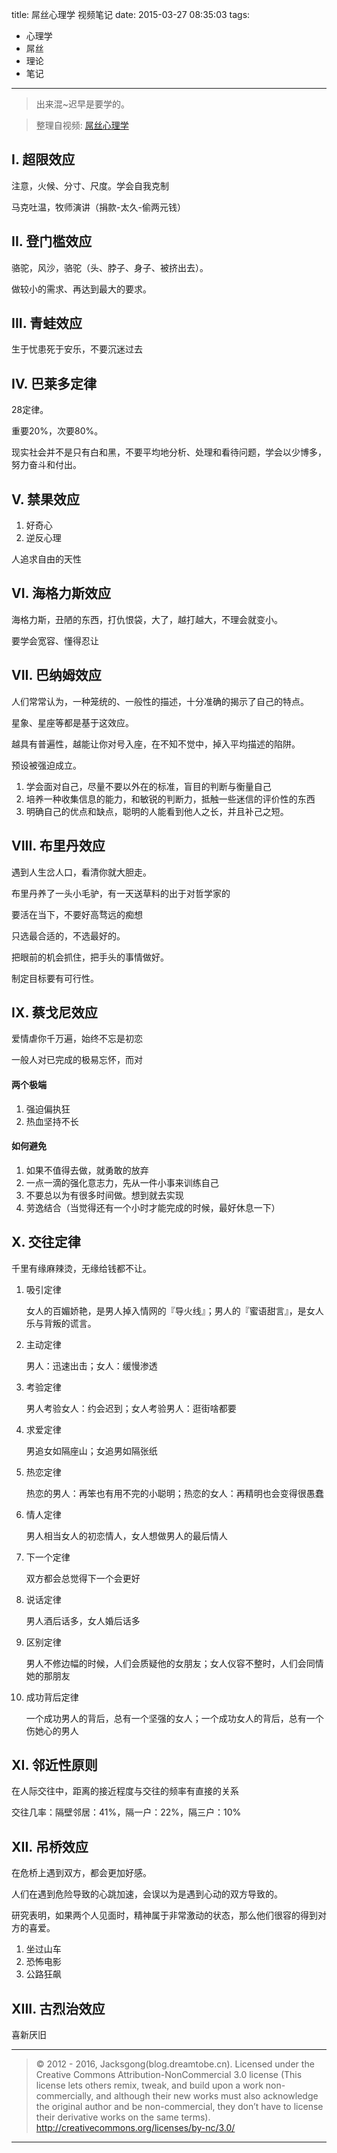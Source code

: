 title: 屌丝心理学 视频笔记
date: 2015-03-27 08:35:03
tags:
- 心理学
- 屌丝
- 理论
- 笔记

---

>出来混~迟早是要学的。

> 整理自视频: [屌丝心理学](http://i.youku.com/u/UMTQzOTMzOTY5Mg==)

## I. 超限效应

注意，火候、分寸、尺度。学会自我克制

马克吐温，牧师演讲（捐款-太久-偷两元钱）

<!--more-->

## II. 登门槛效应

骆驼，风沙，骆驼（头、脖子、身子、被挤出去）。

做较小的需求、再达到最大的要求。


## III. 青蛙效应

生于忧患死于安乐，不要沉迷过去

## IV. 巴莱多定律

28定律。

重要20%，次要80%。

现实社会并不是只有白和黑，不要平均地分析、处理和看待问题，学会以少博多，努力奋斗和付出。

## V. 禁果效应

1. 好奇心
2. 逆反心理

人追求自由的天性

## VI. 海格力斯效应

海格力斯，丑陋的东西，打仇恨袋，大了，越打越大，不理会就变小。

要学会宽容、懂得忍让

## VII. 巴纳姆效应

人们常常认为，一种笼统的、一般性的描述，十分准确的揭示了自己的特点。

星象、星座等都是基于这效应。

越具有普遍性，越能让你对号入座，在不知不觉中，掉入平均描述的陷阱。

预设被强迫成立。

1. 学会面对自己，尽量不要以外在的标准，盲目的判断与衡量自己
2. 培养一种收集信息的能力，和敏锐的判断力，抵触一些迷信的评价性的东西
3. 明确自己的优点和缺点，聪明的人能看到他人之长，并且补己之短。



## VIII. 布里丹效应
遇到人生岔人口，看清你就大胆走。

布里丹养了一头小毛驴，有一天送草料的出于对哲学家的

要活在当下，不要好高骛远的痴想

只选最合适的，不选最好的。

把眼前的机会抓住，把手头的事情做好。

制定目标要有可行性。

## IX. 蔡戈尼效应

爱情虐你千万遍，始终不忘是初恋

一般人对已完成的极易忘怀，而对

#### 两个极端

1. 强迫偏执狂
2. 热血坚持不长

#### 如何避免

1. 如果不值得去做，就勇敢的放弃
2. 一点一滴的强化意志力，先从一件小事来训练自己
3. 不要总以为有很多时间做。想到就去实现
4. 劳逸结合（当觉得还有一个小时才能完成的时候，最好休息一下）

## X. 交往定律

千里有缘麻辣烫，无缘给钱都不让。

1. 吸引定律

	女人的百媚娇艳，是男人掉入情网的『导火线』；男人的『蜜语甜言』，是女人乐与背叛的谎言。

2. 主动定律

	男人：迅速出击；女人：缓慢渗透

3. 考验定律

	男人考验女人：约会迟到；女人考验男人：逛街啥都要

4. 求爱定律

	男追女如隔座山；女追男如隔张纸

5. 热恋定律

	热恋的男人：再笨也有用不完的小聪明；热恋的女人：再精明也会变得很愚蠢

6. 情人定律

	男人相当女人的初恋情人，女人想做男人的最后情人

7. 下一个定律

	双方都会总觉得下一个会更好

8. 说话定律

	男人酒后话多，女人婚后话多

9. 区别定律

	男人不修边幅的时候，人们会质疑他的女朋友；女人仪容不整时，人们会同情她的那朋友

10. 成功背后定律

	一个成功男人的背后，总有一个坚强的女人；一个成功女人的背后，总有一个伤她心的男人

## XI. 邻近性原则

在人际交往中，距离的接近程度与交往的频率有直接的关系

交往几率：隔壁邻居：41%，隔一户：22%，隔三户：10%


## XII. 吊桥效应

在危桥上遇到双方，都会更加好感。

人们在遇到危险导致的心跳加速，会误以为是遇到心动的双方导致的。

研究表明，如果两个人见面时，精神属于非常激动的状态，那么他们很容的得到对方的喜爱。

1. 坐过山车
2. 恐怖电影
3. 公路狂飙


## XIII. 古烈治效应

喜新厌旧

---

> © 2012 - 2016, Jacksgong(blog.dreamtobe.cn). Licensed under the Creative Commons Attribution-NonCommercial 3.0 license (This license lets others remix, tweak, and build upon a work non-commercially, and although their new works must also acknowledge the original author and be non-commercial, they don’t have to license their derivative works on the same terms). http://creativecommons.org/licenses/by-nc/3.0/

---
